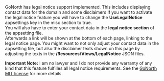 GoNorth has legal notice support implemented. This includes displaying contact data for the domain and some disclaimers
If you want to activate the legal notice feature you will have to change the **UseLegalNotice** appsettings key in the misc section to true.  
You will also have to enter your contact data in the **legal notice section** of the appsetting file.  
Afterwards a link will be shown at the bottom of each page, linking to the legal notice page. You might want to not only adjust your contact data in the appsetting file, but also the disclaimer texts shown on this page by adjusting the texts in the **/Resources/Views/LegalNotice** JSON files.

**Important Note:** I am no lawyer and I do not provide any warranty of any kind that this feature fulfilles all legal notice requirements. See the [GoNorth MIT license](/steffendx/GoNorth/blob/master/LICENSE) for more details.